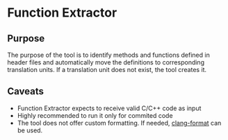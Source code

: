 # Function Extractor

## Purpose

The purpose of the tool is to identify methods and functions defined in header files and
automatically move the definitions to corresponding translation units.  If a translation
unit does not exist, the tool creates it.

## Caveats

* Function Extractor expects to receive valid C/C++ code as input
* Highly recommended to run it only for commited code
* The tool does not offer custom formatting. If needed, [clang-format](https://clang.llvm.org/docs/ClangFormat.html) can be used.

